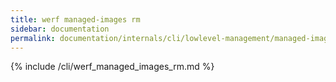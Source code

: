 ```yaml
---
title: werf managed-images rm
sidebar: documentation
permalink: documentation/internals/cli/lowlevel-management/managed-images/rm.html
---
```


{% include /cli/werf_managed_images_rm.md %}
